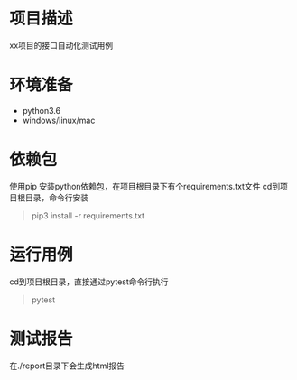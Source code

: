 # 项目描述

xx项目的接口自动化测试用例

# 环境准备
- python3.6
- windows/linux/mac

# 依赖包
使用pip 安装python依赖包，在项目根目录下有个requirements.txt文件
cd到项目根目录，命令行安装
> pip3 install -r requirements.txt

# 运行用例
cd到项目根目录，直接通过pytest命令行执行
> pytest

# 测试报告
在./report目录下会生成html报告
